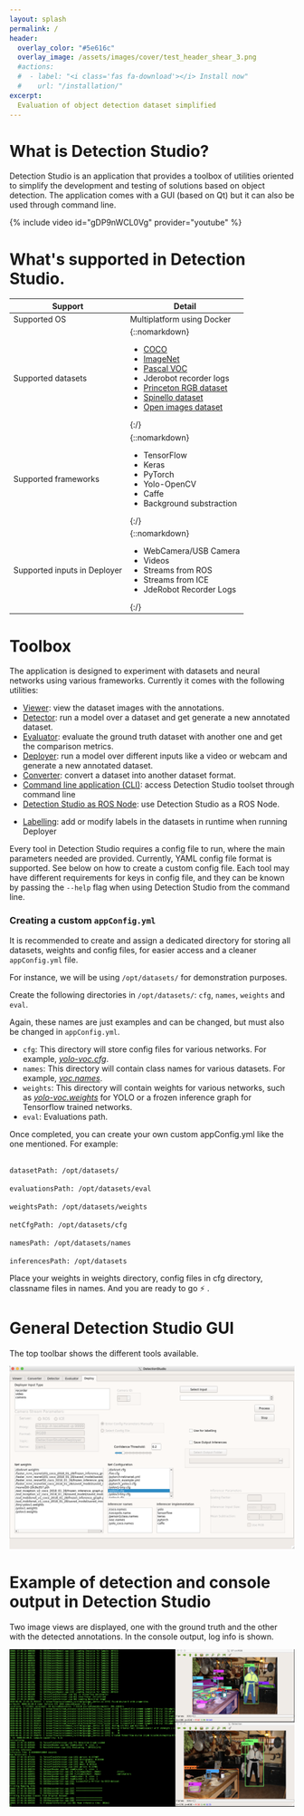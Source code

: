 ```yaml
---
layout: splash
permalink: /
header:
  overlay_color: "#5e616c"
  overlay_image: /assets/images/cover/test_header_shear_3.png
  #actions:
  #  - label: "<i class='fas fa-download'></i> Install now"
  #    url: "/installation/"
excerpt: 
  Evaluation of object detection dataset simplified
---
```



# What is Detection Studio?

Detection Studio is an application that provides a toolbox of utilities oriented to simplify the development and testing of solutions based on object detection.
The application comes with a GUI (based on Qt) but it can also be used through command line.


{% include video id="gDP9nWCL0Vg" provider="youtube" %}

# What's supported in Detection Studio.

| Support | Detail                                                  |
| ------ | ------------------------------------------------------------ |
| Supported OS  | Multiplatform using Docker                 |
| Supported datasets  | {::nomarkdown}<ul><li><a href="https://cocodataset.org/#home" target="blank">COCO</a></li><li><a href="http://www.image-net.org/" target="blank">ImageNet</a></li><li><a href="http://host.robots.ox.ac.uk/pascal/VOC/" target="blank">Pascal VOC</a></li><li>Jderobot recorder logs</li><li><a href="https://rgbd.cs.princeton.edu/" target="blank">Princeton RGB dataset</a></li><li><a href="http://www2.informatik.uni-freiburg.de/~spinello/RGBD-dataset.html" target="blank">Spinello dataset</a></li><li><a href="https://storage.googleapis.com/openimages/web/index.html" target="blank">Open images dataset</a></li></ul>{:/} |
| Supported frameworks   | {::nomarkdown}<ul><li>TensorFlow</li><li>Keras</li><li>PyTorch</li><li>Yolo-OpenCV</li><li>Caffe</li><li>Background substraction</li></ul>{:/}  |
| Supported inputs in Deployer   | {::nomarkdown}<ul><li>WebCamera/USB Camera</li><li>Videos</li><li>Streams from ROS</li><li>Streams from ICE</li><li>JdeRobot Recorder Logs</li></ul>{:/} |



# Toolbox

The application is designed to experiment with datasets and neural networks using various frameworks. Currently it comes with the following utilities:

* [Viewer](functionality/viewer/): view the dataset images with the annotations.
* [Detector](functionality/detector/): run a model over a dataset and get generate a new annotated dataset.
* [Evaluator](functionality/evaluator/): evaluate the ground truth dataset with another one and get the comparison metrics.
* [Deployer](functionality/deployer/): run a model over different inputs like a video or webcam and generate a new annotated dataset.
* [Converter](functionality/converter/): convert a dataset into another dataset format.
* [Command line application (CLI)](functionality/command_line_application/): access Detection Studio toolset through command line
* [Detection Studio as ROS Node](functionality/ros_node/): use Detection Studio as a ROS Node.
+ [Labelling](resources/gsoc_19/): add or modify labels in the datasets in runtime when running Deployer

Every tool in Detection Studio requires a config file to run, where the main parameters needed are provided. Currently, YAML config file format is supported. See below on how to create a custom config file.
Each tool may have different requirements for keys in config file, and they can be known by passing the ```--help``` flag when using Detection Studio from
the command line.

### Creating a custom ```appConfig.yml```

It is recommended to create and assign a dedicated directory for storing all datasets, weights and config files, for easier access and a cleaner ```appConfig.yml``` file.

For instance, we will be using ```/opt/datasets/``` for demonstration purposes.

Create the following directories in ```/opt/datasets/```: ```cfg```, ```names```, ```weights``` and ```eval```.

Again, these names are just examples and can be changed, but must also be changed in ```appConfig.yml```.

* ```cfg```: This directory will store config files for various networks. For example, [*yolo-voc.cfg*](https://github.com/pjreddie/darknet/blob/master/cfg/yolov3-voc.cfg).
* ```names```: This directory will contain class names for various datasets. For example, [*voc.names*](https://github.com/pjreddie/darknet/blob/master/data/voc.names).
* ```weights```: This directory will contain weights for various networks, such as [*yolo-voc.weights*](https://pjreddie.com/media/files/yolo-voc.weights) for YOLO or a frozen inference graph for Tensorflow trained networks.
* ```eval```: Evaluations path.

Once completed, you can create your own custom appConfig.yml like the one mentioned. For example:

```

datasetPath: /opt/datasets/

evaluationsPath: /opt/datasets/eval

weightsPath: /opt/datasets/weights

netCfgPath: /opt/datasets/cfg

namesPath: /opt/datasets/names

inferencesPath: /opt/datasets

```

Place your weights in weights directory, config files in cfg directory, classname files in names. And you are ready to go ⚡️ .

# General Detection Studio GUI

The top toolbar shows the different tools available.


![Detector](../assets/images/main_window.png)

# Example of detection and console output in Detection Studio

Two image views are displayed, one with the ground truth and the other with the detected annotations.
In the console output, log info is shown.

![Detector](../assets/images/detector.png)
